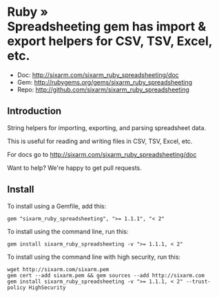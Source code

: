 # Ruby » <br> Spreadsheeting gem has import & export helpers for CSV, TSV, Excel, etc.

* Doc: <http://sixarm.com/sixarm_ruby_spreadsheeting/doc>
* Gem: <http://rubygems.org/gems/sixarm_ruby_spreadsheeting>
* Repo: <http://github.com/sixarm/sixarm_ruby_spreadsheeting>
<!--HEADER-SHUT-->


## Introduction

String helpers for importing, exporting, and parsing spreadsheet data.

This is useful for reading and writing files in CSV, TSV, Excel, etc.

For docs go to <http://sixarm.com/sixarm_ruby_spreadsheeting/doc>

Want to help? We're happy to get pull requests.


<!--INSTALL-OPEN-->

## Install

To install using a Gemfile, add this:

    gem "sixarm_ruby_spreadsheeting", ">= 1.1.1", "< 2"

To install using the command line, run this:

    gem install sixarm_ruby_spreadsheeting -v ">= 1.1.1, < 2"

To install using the command line with high security, run this:

    wget http://sixarm.com/sixarm.pem
    gem cert --add sixarm.pem && gem sources --add http://sixarm.com
    gem install sixarm_ruby_spreadsheeting -v ">= 1.1.1, < 2" --trust-policy HighSecurity

To require the gem in your code:

    require "sixarm_ruby_spreadsheeting"

<!--INSTALL-SHUT-->


## Details

Some spreadsheet programs use cells that can have different types of data, such as:

  * a date like "2010/12/31"
  * a boolean flag like "+" or "-"
  * a freeform text note like "Hello"

This gem has methods for parsing and printing these individually and in combinations.


## Example

Require:

    require "sixarm_ruby_spreadsheeting"

To import a spreadsheet cell's text that may be a date or a freeform note:

    date, note = import_date_or_note("2010/12/31") 
    => [<Date: 2010-12-31>, nil]

    date, note = import_date_or_note("Hello") 
    => [nil, "Hello"]

To export either a date or a note to spreadsheet cell text:

    date = Date.today
    note = nil
    export_date_or_note(date, text)  #=> "2010/12/31"

    date = nil
    note = "Hello"
    export_date_or_note(date, text)  #=> "Hello"
